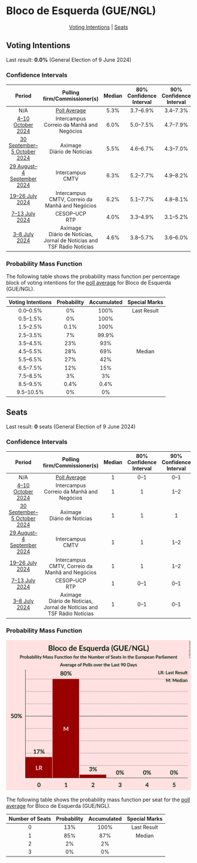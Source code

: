 # Bloco de Esquerda (GUE/NGL)

<p align="center"><a href="#voting-intentions">Voting Intentions</a> | <a href="#seats">Seats</a></p>

## Voting Intentions

Last result: **0.0%** (General Election of 9 June 2024)

### Confidence Intervals

| Period     | Polling firm/Commissioner(s) | Median | 80% Confidence Interval | 90% Confidence Interval | 95% Confidence Interval | 99% Confidence Interval |
|:----------:|:----------------:|:-----------:|:-----------------------:|:-----------------------:|:-----------------------:|:-----------------------:|
| N/A | [Poll Average](average.html) | 5.3% | 3.7–6.9% | 3.4–7.3% | 3.2–7.7% | 2.8–8.5% |
| [4–10 October 2024](2024-10-10-Intercampus.html) | Intercampus <br> Correio da Manhã and Negócios | 6.0% | 5.0–7.5% | 4.7–7.9% | 4.4–8.2% | 3.9–9.0% |
| [30 September–5 October 2024](2024-10-05-Aximage.html) | Aximage <br> Diário de Notícias | 5.5% | 4.6–6.7% | 4.3–7.0% | 4.1–7.3% | 3.7–7.9% |
| [29 August–4 September 2024](2024-09-04-Intercampus.html) | Intercampus <br> CMTV | 6.3% | 5.2–7.7% | 4.9–8.2% | 4.6–8.5% | 4.1–9.3% |
| [19–26 July 2024](2024-07-26-Intercampus.html) | Intercampus <br> CMTV, Correio da Manhã and Negócios | 6.2% | 5.1–7.7% | 4.8–8.1% | 4.6–8.5% | 4.1–9.2% |
| [7–13 July 2024](2024-07-13-CESOP–UCP.html) | CESOP–UCP <br> RTP | 4.0% | 3.3–4.9% | 3.1–5.2% | 2.9–5.4% | 2.6–5.9% |
| [3–8 July 2024](2024-07-08-Aximage.html) | Aximage <br> Diário de Notícias, Jornal de Notícias and TSF Rádio Notícias | 4.6% | 3.8–5.7% | 3.6–6.0% | 3.4–6.3% | 3.0–6.9% |

### Probability Mass Function

The following table shows the probability mass function per percentage block of voting intentions for the [poll average](average.html) for Bloco de Esquerda (GUE/NGL).

| Voting Intentions | Probability | Accumulated | Special Marks |
|:-----------------:|:-----------:|:-----------:|:-------------:|
| 0.0–0.5% | 0% | 100% | Last Result |
| 0.5–1.5% | 0% | 100% |  |
| 1.5–2.5% | 0.1% | 100% |  |
| 2.5–3.5% | 7% | 99.9% |  |
| 3.5–4.5% | 23% | 93% |  |
| 4.5–5.5% | 28% | 69% | Median |
| 5.5–6.5% | 27% | 42% |  |
| 6.5–7.5% | 12% | 15% |  |
| 7.5–8.5% | 3% | 3% |  |
| 8.5–9.5% | 0.4% | 0.4% |  |
| 9.5–10.5% | 0% | 0% |  |


## Seats

Last result: **0** seats (General Election of 9 June 2024)

### Confidence Intervals

| Period     | Polling firm/Commissioner(s) | Median | 80% Confidence Interval | 90% Confidence Interval | 95% Confidence Interval | 99% Confidence Interval |
|:----------:|:----------------:|:------:|:-----------------------:|:-----------------------:|:-----------------------:|:-----------------------:|
| N/A | [Poll Average](average.html) | 1 | 0–1 | 0–1 | 0–1 | 0–2 |
| [4–10 October 2024](2024-10-10-Intercampus.html) | Intercampus <br> Correio da Manhã and Negócios | 1 | 1 | 1–2 | 1–2 | 0–2 |
| [30 September–5 October 2024](2024-10-05-Aximage.html) | Aximage <br> Diário de Notícias | 1 | 1 | 1 | 1 | 0–2 |
| [29 August–4 September 2024](2024-09-04-Intercampus.html) | Intercampus <br> CMTV | 1 | 1 | 1–2 | 1–2 | 1–2 |
| [19–26 July 2024](2024-07-26-Intercampus.html) | Intercampus <br> CMTV, Correio da Manhã and Negócios | 1 | 1 | 1–2 | 1–2 | 1–2 |
| [7–13 July 2024](2024-07-13-CESOP–UCP.html) | CESOP–UCP <br> RTP | 1 | 0–1 | 0–1 | 0–1 | 0–1 |
| [3–8 July 2024](2024-07-08-Aximage.html) | Aximage <br> Diário de Notícias, Jornal de Notícias and TSF Rádio Notícias | 1 | 0–1 | 0–1 | 0–1 | 0–1 |

### Probability Mass Function

![Graph with seats probability mass function not yet produced](average-seats-pmf-blocodeesquerdaguengl.png "Seats Probability Mass Function")

The following table shows the probability mass function per seat for the [poll average](average.html) for Bloco de Esquerda (GUE/NGL).

| Number of Seats | Probability | Accumulated | Special Marks |
|:---------------:|:-----------:|:-----------:|:-------------:|
| 0 | 13% | 100% | Last Result |
| 1 | 85% | 87% | Median |
| 2 | 2% | 2% |  |
| 3 | 0% | 0% |  |


